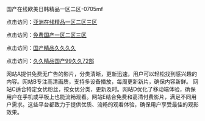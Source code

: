 国产在线欧美日韩精品一区二区-0705mf

点击访问：<a href="https://gsd-agv.pages.dev/">亚洲在线精品一区二区三区</a>

点击访问：<a href="https://gda-c7m.pages.dev/">免费国产一区二区三区</a>

点击访问：<a href="https://tfda.pages.dev/">国产精品久久久久</a>

点击访问：<a href="https://bsdf-5f5.pages.dev/">久久精品国产99久久72部</a>

网站A提供免费无广告的影片，分类清晰，更新迅速，用户可以轻松找到感兴趣的内容。网站B专注高清画质，支持多设备播放，每周更新新片，确保内容新鲜。
网站C适合特定女优粉丝，按女优分类，更新及时。网站D优化了移动端体验，确保用户在手机或平板上也能流畅观看。网站E结合免费和高清付费影片，满足不同用户需求。这些平台都致力于提供优质、流畅的观看体验，确保用户享受最佳的观影效果。

<span style="display:none;">[Canonical link](https://github.com/ll20250705/ll14 ）</span>


